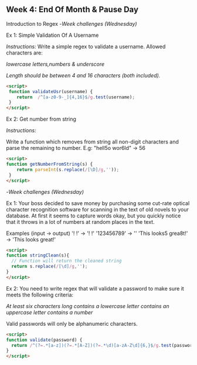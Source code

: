 ## Week 4: End Of Month & Pause Day
Introduction to Regex
-*Week challenges (Wednesday)*

Ex 1: Simple Validation Of A Username

*Instructions:*
Write a simple regex to validate a username. Allowed characters are:

*lowercase letters,numbers & underscore*

*Length should be between 4 and 16 characters (both included).*
```html
<script>
 function validateUsr(username) {
    return  /^[a-z0-9-_]{4,16}$/g.test(username);
 }
</script>
```

Ex 2: Get number from string

*Instructions:*

Write a function which removes from string all non-digit characters and parse the remaining to number. E.g: "hell5o wor6ld" -> 56

```html
<script>
function getNumberFromString(s) {
    return parseInt(s.replace(/[\D]/g,''));
 }
</script>
```
-*Week challenges (Wednesday)*

Ex 1: Your boss decided to save money by purchasing some cut-rate optical character recognition software for scanning in the text of old novels to your database. At first it seems to capture words okay, but you quickly notice that it throws in a lot of numbers at random places in the text.

Examples (input -> output)
'! !'                 -> '! !'
'123456789'           -> ''
'This looks5 grea8t!' -> 'This looks great!'

```html
<script>
function stringClean(s){
  // Function will return the cleaned string
  return s.replace(/[\d]/g,'');
}
</script>
```

Ex 2: You need to write regex that will validate a password to make sure it meets the following criteria:

*At least six characters long
contains a lowercase letter
contains an uppercase letter
contains a number*

Valid passwords will only be alphanumeric characters.
```html
<script>
function validate(password) {
  return /^(?=.*[a-z])(?=.*[A-Z])(?=.*\d)[a-zA-Z\d]{6,}$/g.test(password);
}
</script>
```